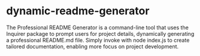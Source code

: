 # dynamic-readme-generator
The Professional README Generator is a command-line tool that uses the Inquirer package to prompt users for project details, dynamically generating a professional README.md file. Simply invoke with node index.js to create tailored documentation, enabling more focus on project development.
